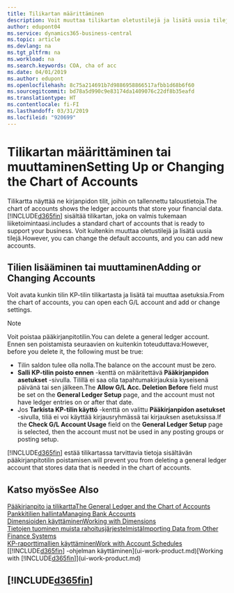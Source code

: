 ```yaml
---
title: Tilikartan määrittäminen
description: Voit muuttaa tilikartan oletustilejä ja lisätä uusia tilejä.
author: edupont04
ms.service: dynamics365-business-central
ms.topic: article
ms.devlang: na
ms.tgt_pltfrm: na
ms.workload: na
ms.search.keywords: COA, cha of acc
ms.date: 04/01/2019
ms.author: edupont
ms.openlocfilehash: 8c75a214691b7d9886958866517afbb1d68b6f60
ms.sourcegitcommit: bd78a5d990c9e83174da1409076c22df8b35eafd
ms.translationtype: HT
ms.contentlocale: fi-FI
ms.lasthandoff: 03/31/2019
ms.locfileid: "920699"
---
```

# <a name="setting-up-or-changing-the-chart-of-accounts"></a><span data-ttu-id="55028-103">Tilikartan määrittäminen tai muuttaminen</span><span class="sxs-lookup"><span data-stu-id="55028-103">Setting Up or Changing the Chart of Accounts</span></span>
<span data-ttu-id="55028-104">Tilikartta näyttää ne kirjanpidon tilit, joihin on tallennettu taloustietoja.</span><span class="sxs-lookup"><span data-stu-id="55028-104">The chart of accounts shows the ledger accounts that store your financial data.</span></span> [!INCLUDE[d365fin](includes/d365fin_md.md)] <span data-ttu-id="55028-105">sisältää tilikartan, joka on valmis tukemaan liiketoimintaasi.</span><span class="sxs-lookup"><span data-stu-id="55028-105">includes a standard chart of accounts that is ready to support your business.</span></span>
<span data-ttu-id="55028-106">Voit kuitenkin muuttaa oletustilejä ja lisätä uusia tilejä.</span><span class="sxs-lookup"><span data-stu-id="55028-106">However, you can change the default accounts, and you can add new accounts.</span></span>  

## <a name="adding-or-changing-accounts"></a><span data-ttu-id="55028-107">Tilien lisääminen tai muuttaminen</span><span class="sxs-lookup"><span data-stu-id="55028-107">Adding or Changing Accounts</span></span>
<span data-ttu-id="55028-108">Voit avata kunkin tilin KP-tilin tilikartasta ja lisätä tai muuttaa asetuksia.</span><span class="sxs-lookup"><span data-stu-id="55028-108">From the chart of accounts, you can open each G/L account and add or change settings.</span></span>

> [!NOTE]  
>   <span data-ttu-id="55028-109">Voit poistaa pääkirjanpitotilin.</span><span class="sxs-lookup"><span data-stu-id="55028-109">You can delete a general ledger account.</span></span> <span data-ttu-id="55028-110">Ennen sen poistamista seuraavien on kuitenkin toteuduttava:</span><span class="sxs-lookup"><span data-stu-id="55028-110">However, before you delete it, the following must be true:</span></span>  
>  
>   * <span data-ttu-id="55028-111">Tilin saldon tulee olla nolla.</span><span class="sxs-lookup"><span data-stu-id="55028-111">The balance on the account must be zero.</span></span>  
>   * <span data-ttu-id="55028-112">**Salli KP-tilin poisto ennen** -kenttä on määritettävä **Pääkirjanpidon asetukset** -sivulla. Tilillä ei saa olla tapahtumakirjauksia kyseisenä päivänä tai sen jälkeen.</span><span class="sxs-lookup"><span data-stu-id="55028-112">The **Allow G/L Acc. Deletion Before** field must be set on the **General Ledger Setup** page, and the account must not have ledger entries on or after that date.</span></span>  
>   * <span data-ttu-id="55028-113">Jos **Tarkista KP-tilin käyttö** -kenttä on valittu **Pääkirjanpidon asetukset** -sivulla, tiliä ei voi käyttää kirjausryhmässä tai kirjauksen asetuksissa.</span><span class="sxs-lookup"><span data-stu-id="55028-113">If the **Check G/L Account Usage** field on the **General Ledger Setup** page is selected, then the account must not be used in any posting groups or posting setup.</span></span>  

[!INCLUDE[d365fin](includes/d365fin_md.md)] <span data-ttu-id="55028-114">estää tilikartassa tarvittavia tietoja sisältävän pääkirjanpitotilin poistamisen.</span><span class="sxs-lookup"><span data-stu-id="55028-114">will prevent you from deleting a general ledger account that stores data that is needed in the chart of accounts.</span></span>  

## <a name="see-also"></a><span data-ttu-id="55028-115">Katso myös</span><span class="sxs-lookup"><span data-stu-id="55028-115">See Also</span></span>
[<span data-ttu-id="55028-116">Pääkirjanpito ja tilikartta</span><span class="sxs-lookup"><span data-stu-id="55028-116">The General Ledger and the Chart of Accounts</span></span>](finance-general-ledger.md)  
[<span data-ttu-id="55028-117">Pankkitilien hallinta</span><span class="sxs-lookup"><span data-stu-id="55028-117">Managing Bank Accounts</span></span>](bank-manage-bank-accounts.md)  
[<span data-ttu-id="55028-118">Dimensioiden käyttäminen</span><span class="sxs-lookup"><span data-stu-id="55028-118">Working with Dimensions</span></span>](finance-dimensions.md)  
[<span data-ttu-id="55028-119">Tietojen tuominen muista rahoitusjärjestelmistä</span><span class="sxs-lookup"><span data-stu-id="55028-119">Importing Data from Other Finance Systems</span></span>](across-import-data-configuration-packages.md)  
[<span data-ttu-id="55028-120">KP-raporttimallien käyttäminen</span><span class="sxs-lookup"><span data-stu-id="55028-120">Work with Account Schedules</span></span>](bi-how-work-account-schedule.md)  
<span data-ttu-id="55028-121">[[!INCLUDE[d365fin](includes/d365fin_md.md)] -ohjelman käyttäminen](ui-work-product.md)</span><span class="sxs-lookup"><span data-stu-id="55028-121">[Working with [!INCLUDE[d365fin](includes/d365fin_md.md)]](ui-work-product.md)</span></span>  

## [!INCLUDE[d365fin](includes/free_trial_md.md)]
